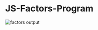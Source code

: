 # JS-Factors-Program


![factors output](https://user-images.githubusercontent.com/106246472/173782589-c15f3022-932a-46d1-82b7-e70d6d18697c.png)

